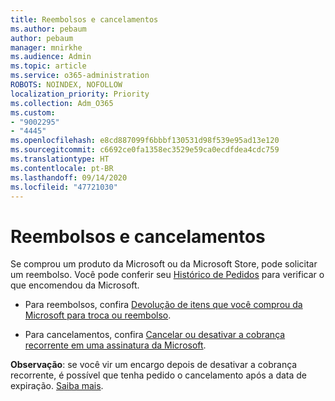 ```yaml
---
title: Reembolsos e cancelamentos
ms.author: pebaum
author: pebaum
manager: mnirkhe
ms.audience: Admin
ms.topic: article
ms.service: o365-administration
ROBOTS: NOINDEX, NOFOLLOW
localization_priority: Priority
ms.collection: Adm_O365
ms.custom:
- "9002295"
- "4445"
ms.openlocfilehash: e8cd887099f6bbbf130531d98f539e95ad13e120
ms.sourcegitcommit: c6692ce0fa1358ec3529e59ca0ecdfdea4cdc759
ms.translationtype: HT
ms.contentlocale: pt-BR
ms.lasthandoff: 09/14/2020
ms.locfileid: "47721030"
---
```

# <a name="refunds-and-cancellations"></a>Reembolsos e cancelamentos

Se comprou um produto da Microsoft ou da Microsoft Store, pode solicitar um reembolso. Você pode conferir seu [Histórico de Pedidos](https://account.microsoft.com/billing/orders/) para verificar o que encomendou da Microsoft. 

- Para reembolsos, confira [Devolução de itens que você comprou da Microsoft para troca ou reembolso](https://support.microsoft.com/help/10558).

- Para cancelamentos, confira [Cancelar ou desativar a cobrança recorrente em uma assinatura da Microsoft](https://support.microsoft.com/help/4027815).

**Observação**: se você vir um encargo depois de desativar a cobrança recorrente, é possível que tenha pedido o cancelamento após a data de expiração. [Saiba mais](https://support.microsoft.com/help/10640). 